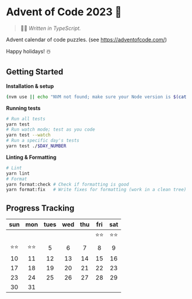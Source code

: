 # Advent of Code 2023 🎄

> 👨‍💻 _Written in TypeScript._

Advent calendar of code puzzles. (see https://adventofcode.com/)

Happy holidays! ☃️

## Getting Started

**Installation & setup**

```sh
(nvm use || echo "NVM not found; make sure your Node version is $(cat .nvmrc)") && yarn install
```

**Running tests**

```sh
# Run all tests
yarn test
# Run watch mode; test as you code
yarn test --watch
# Run a specific day's tests
yarn test ./$DAY_NUMBER
```

**Linting & Formatting**

```sh
# Lint
yarn lint
# Format
yarn format:check # Check if formatting is good
yarn format:fix   # Write fixes for formatting (work in a clean tree)
```

## Progress Tracking

|  sun   |  mon   | tues | wed | thu | fri  |  sat   |
| :----: | :----: | :--: | :-: | :-: | :--: | :----: |
|        |        |      |     |     | ⭐⭐ | ⭐️⭐️ |
| ⭐️⭐️ | ⭐️⭐️ |  5   |  6  |  7  |  8   |   9    |
|   10   |   11   |  12  | 13  | 14  |  15  |   16   |
|   17   |   18   |  19  | 20  | 21  |  22  |   23   |
|   23   |   24   |  25  | 26  | 27  |  28  |   29   |
|   30   |   31   |      |     |     |      |        |
